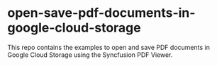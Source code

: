 # open-save-pdf-documents-in-google-cloud-storage
This repo contains the examples to open and save PDF documents in Google Cloud Storage using the Syncfusion PDF Viewer.
